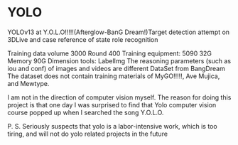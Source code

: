 # YOLO
YOLOv13 at Y.O.L.O!!!!!(Afterglow-BanG Dream!)Target detection attempt on 3DLive and case reference of state role recognition

Training data volume 3000
Round 400
Training equipment: 5090 32G Memory 90G
Dimension tools: LabelImg
The reasoning parameters (such as iou and conf) of images and videos are different
DataSet from BangDream
The dataset does not contain training materials of MyGO!!!!!, Ave Mujica, and Mewtype.

I am not in the direction of computer vision myself. The reason for doing this project is that one day I was surprised to find that Yolo computer vision course popped up when I searched the song Y.O.L.O.

P. S. Seriously suspects that yolo is a labor-intensive work, which is too tiring, and will not do yolo related projects in the future
